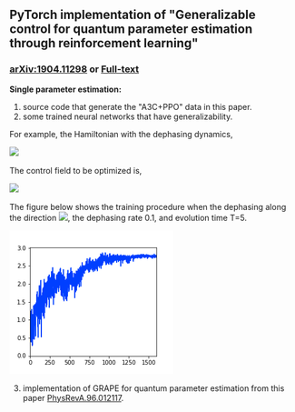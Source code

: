 ## PyTorch implementation of "Generalizable control for quantum parameter estimation through reinforcement learning" 

### [arXiv:1904.11298](https://arxiv.org/abs/1904.11298) or [Full-text](https://www.nature.com/articles/s41534-019-0198-z)

**Single parameter estimation:**

1. source code that generate the "A3C+PPO" data in this paper.
2. some trained neural networks that have generalizability.

For example, the Hamiltonian with the dephasing dynamics,

<img src="http://latex.codecogs.com/gif.latex?\partial_t\hat{\rho}(t)=-i\left[\hat{H}(t),\hat{\rho}(t)\right]+\frac{\gamma}{2}\left[\hat{\sigma}_{\vec n}\hat{\rho}(t)\hat{\sigma}_{\vec n}-\hat{\rho}(t)\right]."/>

The control field to be optimized is,

<img src="http://latex.codecogs.com/gif.latex?\hat{H}(t)=\frac{1}{2}\omega_0\hat{\sigma}_3+{\vec u}(t)\cdot{\vec \sigma}."/>

The figure below shows the training procedure when the dephasing along the direction <img src="http://latex.codecogs.com/gif.latex?\vartheta=0.25\pi,~\phi=0"/>, the dephasing rate 0.1, and evolution time T=5.

![fig1](https://github.com/MilCOS/Quantum_Parameter_Estimation_with_RL/blob/master/fig/theta0.25dgamma0.10T5dt0.1.png)

3. implementation of GRAPE for quantum parameter estimation from this paper [PhysRevA.96.012117](https://journals.aps.org/pra/abstract/10.1103/PhysRevA.96.012117).

